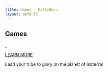 ```yaml
---
title: Games - KitleOyun
layout: default
---
```


<div class="page-caption">
	<h2 class="caption">Games</h2>
</div>

<section class="section-games">
	<div class="game-primary"><a href="/tribes-of-isoterra" class="main-banner tribes-of-isoterra">&nbsp;</a>
		<div class="info">
			<p class="btn-wrapper"><a href="/tribes-of-isoterra" class="btn btn-lg btn-action">LEARN MORE</a></p>
			<p class="text">Lead your tribe to glory on the planet of Isoterra! </p>
		</div>
	</div>
<!-- 	<div class="game-primary"><a href="/tribes-of-isoterra" class="main-banner tribes-of-isoterra-2">&nbsp;</a>
		<div class="info">
			<p class="btn-wrapper"><a href="/tribes-of-isoterra" class="btn btn-lg btn-action">LEARN MORE</a></p>
			<p class="text">Lead your tribe to glory on the planet of Isoterra! </p>
		</div>
	</div> -->
</section>
